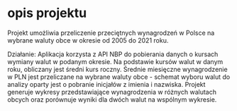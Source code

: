 # opis projektu
Projekt umożliwia przeliczenie przeciętnych wynagrodzeń w Polsce na wybrane waluty obce w okresie od 2005 do 2021 roku. 

Działanie:
Aplikacja korzysta z API NBP do pobierania danych o kursach wymiany walut w podanym okresie.
Na podstawie kursów walut w danym roku, obliczany jest średni kurs roczny. 
Średnie miesięczne wynagrodzenie w PLN jest przeliczane na wybrane waluty obce - schemat wyboru walut do analizy oparty jest o pobranie inicjałów z imienia i nazwiska. 
Projekt generuje wykresy przedstawiające wynagrodzenia w różnych walutach obcych oraz porównuje wyniki dla dwóch walut na wspólnym wykresie.
